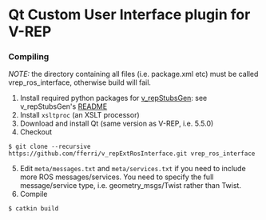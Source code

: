 # Qt Custom User Interface plugin for V-REP

### Compiling

_NOTE:_ the directory containing all files (i.e. package.xml etc) must be called vrep_ros_interface, otherwise build will fail.

1. Install required python packages for [v_repStubsGen](https://github.com/fferri/v_repStubsGen): see v_repStubsGen's [README](https://github.com/fferri/v_repStubsGen/blob/master/README.md)
2. Install `xsltproc` (an XSLT processor)
3. Download and install Qt (same version as V-REP, i.e. 5.5.0)
4. Checkout
```
$ git clone --recursive https://github.com/fferri/v_repExtRosInterface.git vrep_ros_interface
```
5. Edit `meta/messages.txt` and `meta/services.txt` if you need to include more ROS messages/services. You need to specify the full message/service type, i.e. geometry_msgs/Twist rather than Twist.
6. Compile
```
$ catkin build
```
